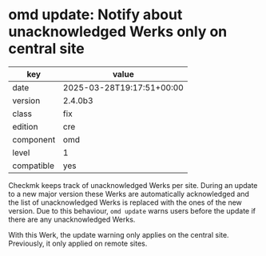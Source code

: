 [//]: # (werk v2)
# omd update: Notify about unacknowledged Werks only on central site

key        | value
---------- | ---
date       | 2025-03-28T19:17:51+00:00
version    | 2.4.0b3
class      | fix
edition    | cre
component  | omd
level      | 1
compatible | yes

Checkmk keeps track of unacknowledged Werks per site.
During an update to a new major version these Werks are automatically acknowledged and the list of unacknowledged Werks is replaced with the ones of the new version.
Due to this behaviour, `omd update` warns users before the update if there are any unacknowledged Werks.

With this Werk, the update warning only applies on the central site. Previously, it only applied on remote sites.
